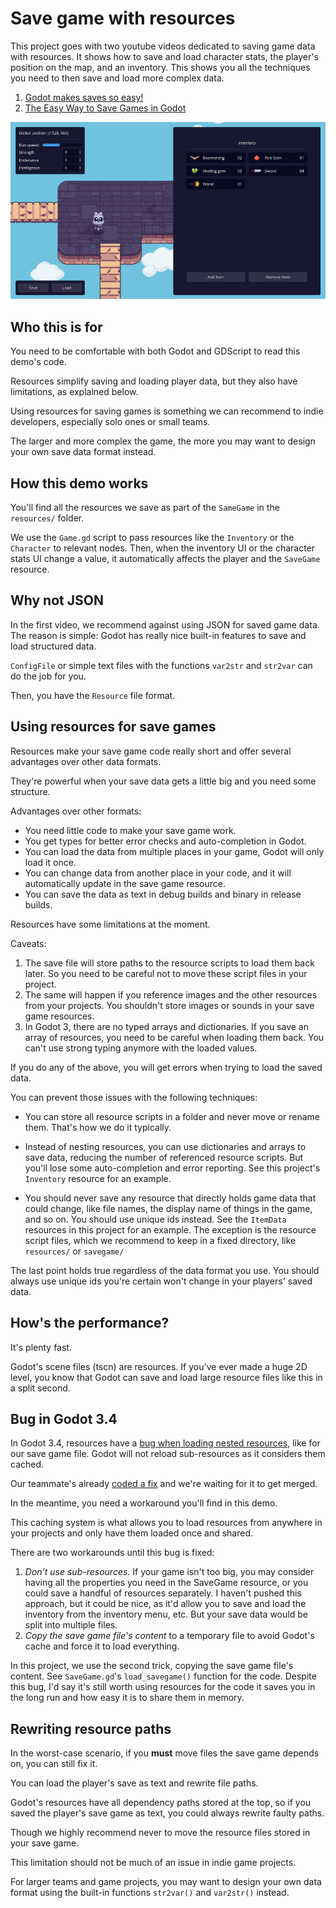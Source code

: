 # Save game with resources

This project goes with two youtube videos dedicated to saving game data with resources. It shows how to save and load character stats, the player's position on the map, and an inventory. This shows you all the techniques you need to then save and load more complex data.

1. [Godot makes saves so easy!](https://youtu.be/wSq1QJ-g91M)
2. [The Easy Way to Save Games in Godot](https://youtu.be/TGdQ57qCCF0)

![](screenshot.png)

## Who this is for

You need to be comfortable with both Godot and GDScript to read this demo's code.

Resources simplify saving and loading player data, but they also have limitations, as explained below.

Using resources for saving games is something we can recommend to indie developers, especially solo ones or small teams.

The larger and more complex the game, the more you may want to design your own save data format instead.

## How this demo works

You'll find all the resources we save as part of the `SameGame` in the `resources/` folder.

We use the `Game.gd` script to pass resources like the `Inventory` or the `Character` to relevant nodes. Then, when the inventory UI or the character stats UI change a value, it automatically affects the player and the `SaveGame` resource.

## Why not JSON

In the first video, we recommend against using JSON for saved game data. The reason is simple: Godot has really nice built-in features to save and load structured data.

`ConfigFile` or simple text files with the functions `var2str` and `str2var` can do the job for you.

Then, you have the `Resource` file format.

## Using resources for save games

Resources make your save game code really short and offer several advantages over other data formats.

They're powerful when your save data gets a little big and you need some structure.

Advantages over other formats:

- You need little code to make your save game work.
- You get types for better error checks and auto-completion in Godot.
- You can load the data from multiple places in your game, Godot will only load it once.
- You can change data from another place in your code, and it will automatically update in the save game resource.
- You can save the data as text in debug builds and binary in release builds.

Resources have some limitations at the moment.

Caveats:

1. The save file will store paths to the resource scripts to load them back later. So you need to be careful not to move these script files in your project.
2. The same will happen if you reference images and the other resources from your projects. You shouldn't store images or sounds in your save game resources.
3. In Godot 3, there are no typed arrays and dictionaries. If you save an array of resources, you need to be careful when loading them back. You can't use strong typing anymore with the loaded values.

If you do any of the above, you will get errors when trying to load the saved data.

You can prevent those issues with the following techniques:

- You can store all resource scripts in a folder and never move or rename them. That's how we do it typically.

- Instead of nesting resources, you can use dictionaries and arrays to save data, reducing the number of referenced resource scripts. But you'll lose some auto-completion and error reporting. See this project's `Inventory` resource for an example.

- You should never save any resource that directly holds game data that could change, like file names, the display name of things in the game, and so on. You should use unique ids instead. See the `ItemData` resources in this project for an example. The exception is the resource script files, which we recommend to keep in a fixed directory, like `resources/` or `savegame/`

The last point holds true regardless of the data format you use. You should always use unique ids you're certain won't change in your players' saved data.

## How's the performance?

It's plenty fast.

Godot's scene files (tscn) are resources. If you've ever made a huge 2D level, you know that Godot can save and load large resource files like this in a split second.

## Bug in Godot 3.4

In Godot 3.4, resources have a [bug when loading nested resources](https://github.com/godotengine/godot/issues/59686), like for our save game file. Godot will not reload sub-resources as it considers them cached.

Our teammate's already [coded a fix](https://github.com/godotengine/godot/pull/62408) and we're waiting for it to get merged.

In the meantime, you need a workaround you'll find in this demo.

This caching system is what allows you to load resources from anywhere in your projects and only have them loaded once and shared.

There are two workarounds until this bug is fixed:

1. *Don't use sub-resources.* If your game isn't too big, you may consider having all the properties you need in the SaveGame resource, or you could save a handful of resources separately. I haven't pushed this approach, but it could be nice, as it'd allow you to save and load the inventory from the inventory menu, etc. But your save data would be split into multiple files.
2. *Copy the save game file's content* to a temporary file to avoid Godot's cache and force it to load everything.

In this project, we use the second trick, copying the save game file's content. See `SaveGame.gd`'s `load_savegame()` function for the code. Despite this bug, I'd say it's still worth using resources for the code it saves you in the long run and how easy it is to share them in memory.

## Rewriting resource paths

In the worst-case scenario, if you **must** move files the save game depends on, you can still fix it.

You can load the player's save as text and rewrite file paths.

Godot's resources have all dependency paths stored at the top, so if you saved the player's save game as text, you could always rewrite faulty paths.

Though we highly recommend never to move the resource files stored in your save game.

This limitation should not be much of an issue in indie game projects. 

For larger teams and game projects, you may want to design your own data format using the built-in functions `str2var()` and `var2str()` instead.
